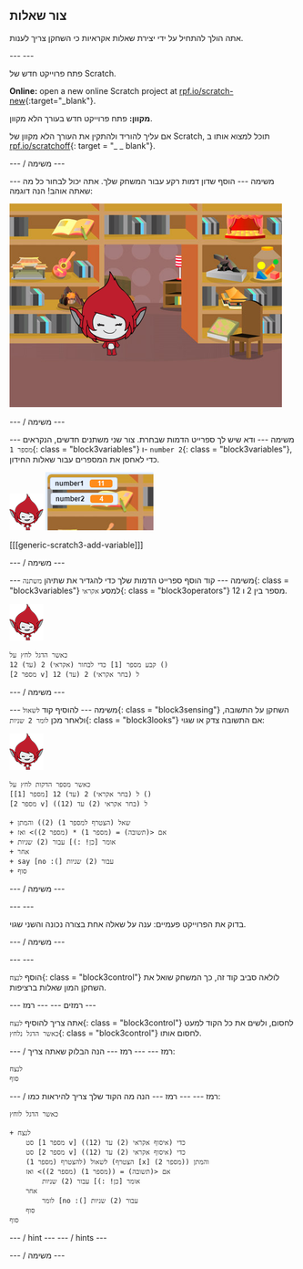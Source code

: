 ## צור שאלות

אתה הולך להתחיל על ידי יצירת שאלות אקראיות כי השחקן צריך לענות.

\--- \---

פתח פרוייקט חדש של Scratch.

**Online:** open a new online Scratch project at [rpf.io/scratch-new](http://rpf.io/scratch-new){:target="_blank"}.

**מקוון:** פתח פרוייקט חדש בעורך הלא מקוון.

אם עליך להוריד ולהתקין את העורך הלא מקוון של Scratch, תוכל למצוא אותו ב [rpf.io/scratchoff](http://rpf.io/scratchoff){: target = "_ _ blank"}.

\--- / משימה \---

\--- משימה \--- הוסף שדון דמות רקע עבור המשחק שלך. אתה יכול לבחור כל מה שאתה אוהב! הנה דוגמה:

![צילום מסך](images/brain-setting.png)

\--- / משימה \---

\--- משימה \--- ודא שיש לך ספרייט הדמות שבחרת. צור שני משתנים חדשים, הנקראים `מספר 1`{: class = "block3variables"} ו- `number 2`{: class = "block3variables"}, כדי לאחסן את המספרים עבור שאלות החידון.

![צילום מסך](images/giga-sprite.png) ![צילום מסך](images/brain-variables.png)

[[[generic-scratch3-add-variable]]]

\--- / משימה \---

\--- משימה \--- קוד הוסף ספרייט הדמות שלך כדי להגדיר את שתיהן `משתנה`{: class = "block3variables"} למסע `אקראי`{: class = "block3operators"} מספר בין 2 ו 12.

![צילום מסך](images/giga-sprite.png)

```blocks3
כאשר הדגל לחץ על
קבע מספר [1] כדי לבחור (אקראי) 2 (עד) 12 ()
[מספר 2 v] ל (בחר אקראי) 2 (עד) 12
```

\--- / משימה \---

\--- משימה \--- להוסיף קוד `לשאול`{: class = "block3sensing"} השחקן על התשובה, ולאחר מכן `לומר 2 שניות`{: class = "block3looks"} אם התשובה צדק או שגוי:

![צילום מסך](images/giga-sprite.png)

```blocks3
כאשר מספר הדקות לחץ על
[מספר [1]] ל (בחר אקראי) 2 (עד) 12 ()
[מספר 2 v] ל (בחר אקראי (2) עד (12))

+ שאל (הצטרף למספר 1) (2)) והמתן
+ אם <(תשובה) = (מספר 1) * (מספר 2))> ואז
+ אומר [כן! :)] עבור (2) שניות
+ אחר
+ say [no :(] עבור (2) שניות
+ סוף
```

\--- / משימה \---

\--- \---

בדוק את הפרוייקט פעמיים: ענה על שאלה אחת בצורה נכונה והשני שגוי.

\--- / משימה \---

\--- \---

הוסף `לנצח`{: class = "block3control"} לולאה סביב קוד זה, כך המשחק שואל את השחקן המון שאלות ברציפות.

\--- רמזים \--- \--- רמז \---

אתה צריך להוסיף `לנצח`{: class = "block3control"} לחסום, ולשים את כל הקוד למעט `כאשר הדגל נלחץ`{: class = "block3control"} לחסום אותו.

\--- / רמז \--- \--- רמז \--- הנה הבלוק שאתה צריך:

```blocks3
לנצח
סוף
```

\--- / רמז \--- \--- רמז \--- הנה מה הקוד שלך צריך להיראות כמו:

```blocks3
כאשר הדגל לוחץ

+ לנצח
    סט [מספר 1 v] כדי (איסוף אקראי (2) עד (12))
    סט [מספר 2 v] כדי (איסוף אקראי (2) עד (12))
    לשאול (להצטרף (מספר 1) (הצטרף [x] (מספר 2)) והמתן
    אם <(תשובה) = ((מספר 1) (מספר 2))> ואז
        אומר [כן! :)] עבור (2) שניות
    אחר
        לומר [no :(] עבור (2) שניות
    סוף
סוף
```

\--- / hint \--- \--- / hints \---

\--- / משימה \---